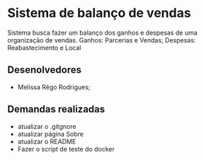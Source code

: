 # Sistema de balanço de vendas
Sistema busca fazer um balanço dos ganhos e despesas de uma organização de vendas. Ganhos: Parcerias e Vendas; Despesas: Reabastecimento e Local

## Desenolvedores

- Melissa Rêgo Rodrigues;

## Demandas realizadas
- atualizar o .gitgnore
- atualizar página Sobre
- atualizar o README
- Fazer o script de teste do docker
